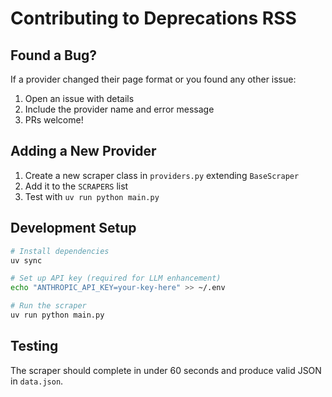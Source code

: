 # Contributing to Deprecations RSS

## Found a Bug?

If a provider changed their page format or you found any other issue:
1. Open an issue with details
2. Include the provider name and error message
3. PRs welcome!

## Adding a New Provider

1. Create a new scraper class in `providers.py` extending `BaseScraper`
2. Add it to the `SCRAPERS` list
3. Test with `uv run python main.py`

## Development Setup

```bash
# Install dependencies
uv sync

# Set up API key (required for LLM enhancement)
echo "ANTHROPIC_API_KEY=your-key-here" >> ~/.env

# Run the scraper
uv run python main.py
```

## Testing

The scraper should complete in under 60 seconds and produce valid JSON in `data.json`.